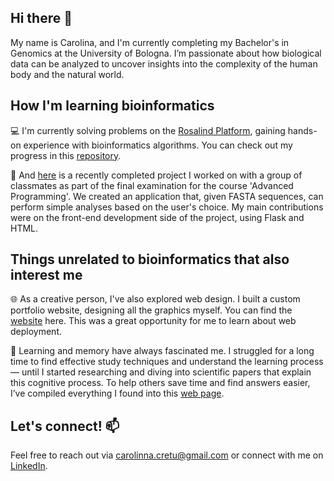 ## Hi there 👋

My name is Carolina, and I'm currently completing my Bachelor's in Genomics at the University of Bologna. I’m passionate about how biological data can be analyzed to uncover insights into the complexity of the human body and the natural world.


## How I'm learning bioinformatics 

💻 I'm currently solving problems on the [Rosalind Platform](https://rosalind.info/about/), gaining hands-on experience with bioinformatics algorithms. You can check out my progress in this [repository](https://github.com/CarolinaCretu/rosalind_solutions).

💾 And [here](https://github.com/sntissera/Advanced-Programming-Project) is a recently completed project I worked on with a group of classmates as part of the final examination for the course 'Advanced Programming'. We created an application that, given FASTA sequences, can perform simple analyses based on the user's choice. My main contributions were on the front-end development side of the project, using Flask and HTML.

## Things unrelated to bioinformatics that also interest me
🌐 As a creative person, I've also explored web design. I built a custom portfolio website, designing all the graphics myself. You can find the [website](https://nicolobramante.com/) here. This was a great opportunity for me to learn about web deployment. 

🧠 Learning and memory have always fascinated me. I struggled for a long time to find effective study techniques and understand the learning process— until I started researching and diving into scientific papers that explain this cognitive process. To help others save time and find answers easier, I’ve compiled everything I found into this [web page](https://carolinacretu.github.io/BobbyTheCell/how_map.html). 

## Let's connect! 📫

 Feel free to reach out via carolinna.cretu@gmail.com or connect with me on [LinkedIn](https://www.linkedin.com/in/carolina-cretu-1552942a2/).

